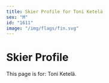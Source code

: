 ```yaml
---
title: Skier Profile for Toni Ketelä
sex: "M"
id: "1611"
image: "/img/flags/fin.svg" 
---
```


# Skier Profile

This page is for: Toni Ketelä.
    
